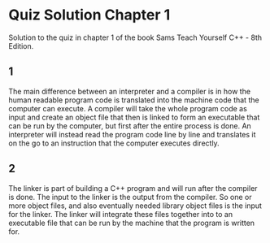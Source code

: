 # Quiz Solution Chapter 1

Solution to the quiz in chapter 1 of the book Sams Teach Yourself C++ - 8th Edition.

## 1

The main difference between an interpreter and a compiler is in how the human readable program code is translated into the machine code that the computer can execute. A compiler will take the whole program code as input and create an object file that then is linked to form an executable that can be run by the computer, but first after the entire process is done. An interpreter will instead read the program code line by line and translates it on the go to an instruction that the computer executes directly.

## 2

The linker is part of building a C++ program and will run after the compiler is done. The input to the linker is the output from the compiler. So one or more object files, and also eventually needed library object files is the input for the linker. The linker will integrate these files together into to an executable file that can be run by the machine that the program is written for.
